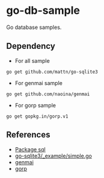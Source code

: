 # go-db-sample

Go database samples.

## Dependency

- For all sample

```
go get github.com/mattn/go-sqlite3
```

- For genmai sample

```
go get github.com/naoina/genmai
```

- For gorp sample

```
go get gopkg.in/gorp.v1
```

## References

- [Package sql](http://golang.org/pkg/database/sql/)
- [go-sqlite3/_example/simple.go](https://github.com/mattn/go-sqlite3/blob/0cdea24bc72fac013abf416f27acd433e5906528/_example/simple/simple.go)
- [genmai](https://github.com/naoina/genmai)
- [gorp](https://github.com/go-gorp/gorp)
